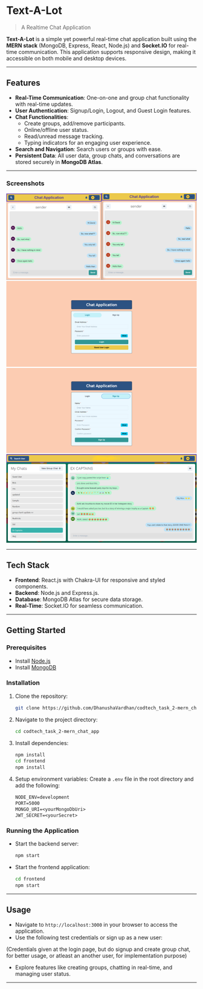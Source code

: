 # Text-A-Lot

> A Realtime Chat Application

**Text-A-Lot** is a simple yet powerful real-time chat application built using the **MERN stack** (MongoDB, Express, React, Node.js) and **Socket.IO** for real-time communication. This application supports responsive design, making it accessible on both mobile and desktop devices.

---

## Features

- **Real-Time Communication**: One-on-one and group chat functionality with real-time updates.
- **User Authentication**: Signup/Login, Logout, and Guest Login features.
- **Chat Functionalities**:
  - Create groups, add/remove participants.
  - Online/offline user status.
  - Read/unread message tracking.
  - Typing indicators for an engaging user experience.
- **Search and Navigation**: Search users or groups with ease.
- **Persistent Data**: All user data, group chats, and conversations are stored securely in **MongoDB Atlas**.

---

### Screenshots

![Chat Page](./screenshots/chat.png "Chat Page")  
![Login Page](./screenshots/login.png "Login Page")  
![Signup Page](./screenshots/signup.png "Signup Page")  
![Group Chat Page](./screenshots/group.png "Group Chat Page")  

---

## Tech Stack

- **Frontend**: React.js with Chakra-UI for responsive and styled components.
- **Backend**: Node.js and Express.js.
- **Database**: MongoDB Atlas for secure data storage.
- **Real-Time**: Socket.IO for seamless communication.

---

## Getting Started

### Prerequisites
- Install [Node.js](https://nodejs.org/)
- Install [MongoDB](https://www.mongodb.com/)

### Installation

1. Clone the repository:
   ```bash
   git clone https://github.com/DhanushaVardhan/codtech_task_2-mern_chat_app.git
   ```

2. Navigate to the project directory:
   ```bash
   cd codtech_task_2-mern_chat_app
   ```

3. Install dependencies:
   ```bash
   npm install
   cd frontend
   npm install
   ```

4. Setup environment variables:
   Create a `.env` file in the root directory and add the following:
   ```env
   NODE_ENV=development
   PORT=5000
   MONGO_URI=<yourMongoDbUri>
   JWT_SECRET=<yourSecret>
   ```

### Running the Application

- Start the backend server:
  ```bash
  npm start
  ```

- Start the frontend application:
  ```bash
  cd frontend
  npm start
  ```

---

## Usage

- Navigate to `http://localhost:3000` in your browser to access the application.
- Use the following test credentials or sign up as a new user:

(Credentials given at the login page, but do signup and create group chat, for better usage, or atleast an another user, for implementation purpose)

- Explore features like creating groups, chatting in real-time, and managing user status.

---
